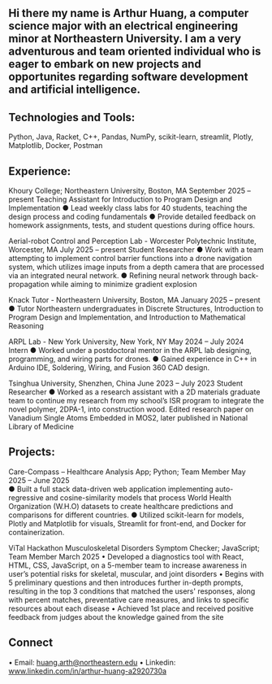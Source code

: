 ## Hi there my name is Arthur Huang, a computer science major with an electrical engineering minor at Northeastern University. I am a very adventurous and team oriented individual who is eager to embark on new projects and opportunites regarding software development and artificial intelligence.

## Technologies and Tools:  

Python, Java, Racket, C++, Pandas, NumPy, scikit-learn, streamlit, Plotly, Matplotlib, Docker, Postman

## Experience: 

Khoury College; Northeastern University, Boston, MA        				          September 2025 – present
Teaching Assistant for Introduction to Program Design and Implementation 
●	Lead weekly class labs for 40 students, teaching the design process and coding fundamentals
●	Provide detailed feedback on homework assignments, tests, and student questions during office hours.

Aerial-robot Control and Perception Lab - Worcester Polytechnic Institute, Worcester, MA            July 2025 – present
Student Researcher
●	Work with a team attempting to implement control barrier functions into a drone navigation system, which utilizes image inputs from a depth camera that are processed via an integrated neural network. 
●	Refining neural network through back-propagation while aiming to minimize gradient explosion

Knack Tutor - Northeastern University, Boston, MA			              			January 2025 – present
●	Tutor Northeastern undergraduates in Discrete Structures, Introduction to Program Design and Implementation, and Introduction to Mathematical Reasoning 

ARPL Lab - New York University, New York, NY                                                                                 May 2024 – July 2024
Intern
●	Worked under a postdoctoral mentor in the ARPL lab designing, programming, and wiring parts for drones.
●	Gained experience in C++ in Arduino IDE, Soldering, Wiring, and Fusion 360 CAD design.

Tsinghua University, Shenzhen, China                                      					  June 2023 – July 2023
Student Researcher
●	Worked as a research assistant with a 2D materials graduate team to continue my research from my school’s ISR program to integrate the novel polymer, 2DPA-1, into construction wood.
Edited research paper on Vanadium Single Atoms Embedded in MOS2, later published in National Library of Medicine

## Projects:

Care-Compass – Healthcare Analysis App; Python; Team Member 				May 2025 – June 2025                                                      
●	Built a full stack data-driven web application implementing auto-regressive and cosine-similarity models that process World Health Organization (W.H.O) datasets to create healthcare predictions and comparisons for different countries.
●	Utilized scikit-learn for models, Plotly and Matplotlib for visuals, Streamlit for front-end, and Docker for containerization.

ViTal Hackathon Musculoskeletal Disorders Symptom Checker; JavaScript; Team Member 		March 2025
•	Developed a diagnostics tool with React, HTML, CSS, JavaScript, on a 5-member team to increase awareness in user’s potential risks for skeletal, muscular, and joint disorders
•	Begins with 5 preliminary questions and then introduces further in-depth prompts, resulting in the top 3 conditions that matched the users' responses, along with percent matches, preventative care measures, and links to specific resources about each disease
•	Achieved 1st place and received positive feedback from judges about the knowledge gained from the site

## Connect

•	Email: huang.arth@northeastern.edu
•	Linkedin: www.linkedin.com/in/arthur-huang-a2920730a









<!--
**Arthur-T-Huang/Arthur-T-Huang** is a ✨ _special_ ✨ repository because its `README.md` (this file) appears on your GitHub profile.

Here are some ideas to get you started:

- 🔭 I’m currently working on learning the fundamentals of programing through racket and also the basics of python
and its uses in interpreting gyroscope data from drones in the NU Robotics Space Drone project.
- 🌱 I’m currently learning ...
- 👯 I’m looking to collaborate on ...
- 🤔 I’m looking for help with ...
- 💬 Ask me about ...
- 📫 How to reach me: ...
- 😄 Pronouns: ...
- ⚡ Fun fact: ...
-->

